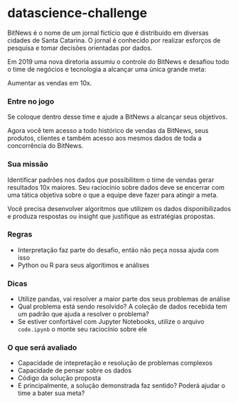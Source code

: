 datascience-challenge
=====================

BitNews é o nome de um jornal fictício que é distribuído em diversas cidades de Santa Catarina. O jornal é conhecido por realizar esforços de pesquisa e tomar decisões orientadas por dados.  

Em 2019 uma nova diretoria assumiu o controle do BitNews e desafiou todo o time de negócios e tecnologia a alcançar uma única grande meta:

Aumentar as vendas em 10x.

### Entre no jogo
Se coloque dentro desse time e ajude a BitNews a alcançar seus objetivos.

Agora você tem acesso a todo histórico de vendas da BitNews, seus produtos, clientes e também acesso aos mesmos dados de toda  a concorrência do BitNews.

### Sua missão
Identificar padrões nos dados que possibilitem o time de vendas gerar resultados 10x maiores. Seu raciocínio sobre dados deve se encerrar com uma tática objetiva sobre o que a equipe deve fazer para atingir a meta.

Você precisa desenvolver algoritmos que utilizem os dados disponibilizados e produza respostas ou insight que justifique as estratégias propostas.

### Regras

- Interpretação faz parte do desafio, então não peça nossa ajuda com isso
- Python ou R para seus algorítimos e análises

### Dicas

- Utilize pandas, vai resolver a maior parte dos seus problemas de análise
- Qual problema está sendo resolvido? A coleção de dados recebida tem um padrão que ajuda a resolver o problema?
- Se estiver confortável com Jupyter Notebooks, utilize o arquivo `code.ipynb` o monte seu raciocínio sobre ele

### O que será avaliado

- Capacidade de intepretação e resolução de problemas complexos
- Capacidade de pensar sobre os dados
- Código da solução proposta
- E principalmente, a solução demonstrada faz sentido? Poderá ajudar o time a bater sua meta?


